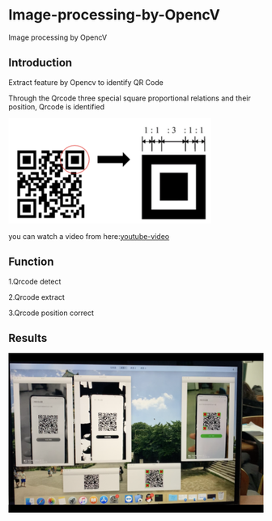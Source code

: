 # Image-processing-by-OpencV
Image processing by OpencV 

## Introduction 

Extract feature by Opencv to identify QR Code

Through the Qrcode three special square proportional relations and their position, Qrcode is identified

<img src="https://github.com/yangtiming/Image-processing-by-OpencV/blob/master/pic.png" width="400px">

you can watch a video from here:[youtube-video](https://youtu.be/dhqqqeSuR3Y)

## Function
1.Qrcode detect


2.Qrcode extract

3.Qrcode position correct


## Results
<img src="https://github.com/yangtiming/Image-processing-by-OpencV/blob/master/results.png" width="1000px">

